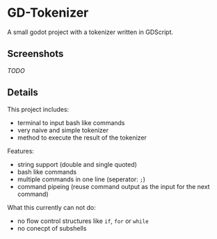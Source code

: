 # GD-Tokenizer

A small godot project with a tokenizer written in GDScript.

## Screenshots
_TODO_

## Details

This project includes:
- terminal to input bash like commands
- very naive and simple tokenizer
- method to execute the result of the tokenizer

Features:
- string support (double and single quoted)
- bash like commands
- multiple commands in one line (seperator: `;`)
- command pipeing (reuse command output as the input for the next command)

What this currently can not do:
- no flow control structures like `if`, `for` or `while`
- no conecpt of subshells
